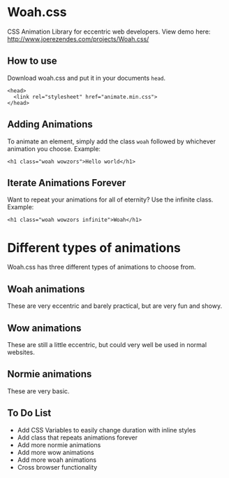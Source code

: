 # Woah.css
CSS Animation Library for eccentric web developers. 
View demo here: http://www.joerezendes.com/projects/Woah.css/

## How to use
Download woah.css and put it in your documents ```head```.

```
<head>
  <link rel="stylesheet" href="animate.min.css">
</head>
```

## Adding Animations
To animate an element, simply add the class ```woah``` followed by whichever animation you choose. Example:

```
<h1 class="woah wowzors">Hello world</h1>
```

## Iterate Animations Forever
Want to repeat your animations for all of eternity? Use the infinite class. Example:
```
<h1 class="woah wowzors infinite">Woah</h1>
```
# Different types of animations
Woah.css has three different types of animations to choose from.

## Woah animations
These are very eccentric and barely practical, but are very fun and showy.

## Wow animations
These are still a little eccentric, but could very well be used in normal websites. 

## Normie animations
These are very basic.

## To Do List
 - Add CSS Variables to easily change duration with inline styles
 - Add class that repeats animations forever
 - Add more normie animations
 - Add more wow animations
 - Add more woah animations
 - Cross browser functionality
